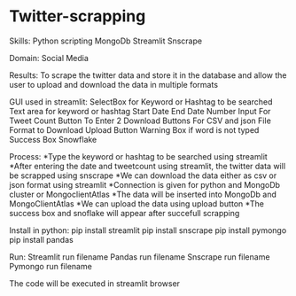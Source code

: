 # Twitter-scrapping
Skills:
      Python scripting
      MongoDb
      Streamlit
      Snscrape
      
      
Domain:
      Social Media
      
      
Results:
      To scrape the twitter data and store it in the database and allow the user to upload and download the data in multiple formats
      
      
GUI used in streamlit:
      SelectBox for Keyword or Hashtag to be searched
      Text area for keyword or hashtag
      Start Date
      End Date
      Number Input For Tweet Count
      Button To Enter
      2 Download Buttons For CSV and json File Format to Download
      Upload Button
      Warning Box if word is not typed
      Success Box
      Snowflake
      
      
Process:
      *Type the keyword or hashtag to be searched using streamlit
      *After entering the date and tweetcount using streamlit, the twitter data will be scrapped using snscrape
      *We can download the data either as csv or json format using streamlit
      *Connection is given for python and MongoDb cluster or MongoclientAtlas
      *The data will be inserted into MongoDb and MongoClientAtlas
      *We can upload the data using upload button
      *The success box and snoflake will appear after succefull scrapping


Install in python:
        pip install streamlit
        pip install snscrape
        pip install pymongo
        pip install pandas


Run:
        Streamlit run filename
        Pandas run filename
        Snscrape run filename
        Pymongo run filename
        
        
The code will be executed in streamlit browser
      

